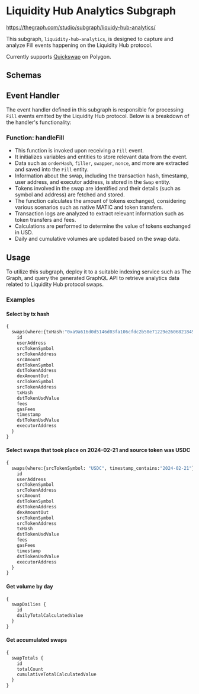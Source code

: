 # Liquidity Hub Analytics Subgraph

https://thegraph.com/studio/subgraph/liquidy-hub-analytics/

This subgraph, `liquidity-hub-analytics`, is designed to capture and analyze Fill events happening on the Liquidity Hub protocol.

Currently supports [Quickswap](https://quickswap.exchange) on Polygon.


## Schemas


## Event Handler

The event handler defined in this subgraph is responsible for processing `Fill` events emitted by the Liquidity Hub protocol. Below is a breakdown of the handler's functionality:

### Function: handleFill
- This function is invoked upon receiving a `Fill` event.
- It initializes variables and entities to store relevant data from the event.
- Data such as `orderHash`, `filler`, `swapper`, `nonce`, and more are extracted and saved into the `Fill` entity.
- Information about the swap, including the transaction hash, timestamp, user address, and executor address, is stored in the `Swap` entity.
- Tokens involved in the swap are identified and their details (such as symbol and address) are fetched and stored.
- The function calculates the amount of tokens exchanged, considering various scenarios such as native MATIC and token transfers.
- Transaction logs are analyzed to extract relevant information such as token transfers and fees.
- Calculations are performed to determine the value of tokens exchanged in USD.
- Daily and cumulative volumes are updated based on the swap data.

## Usage
To utilize this subgraph, deploy it to a suitable indexing service such as The Graph, and query the generated GraphQL API to retrieve analytics data related to Liquidity Hub protocol swaps.

### Examples
#### Select by tx hash
```graphql
{
  swaps(where:{txHash:"0xa9a616d0d5146d03fa106cfdc2b50e71229e26068218455044a59f3460d59dd7"}) {
    id
    userAddress
    srcTokenSymbol
    srcTokenAddress
    srcAmount
    dstTokenSymbol
    dstTokenAddress
    dexAmountOut
    srcTokenSymbol
    srcTokenAddress
    txHash
    dstTokenUsdValue
    fees
    gasFees
    timestamp
    dstTokenUsdValue
    executorAddress
  }
}
```
#### Select swaps that took place on 2024-02-21 and source token was USDC
```graphql
{
  swaps(where:{srcTokenSymbol: "USDC", timestamp_contains:"2024-02-21"}) {
    id
    userAddress
    srcTokenSymbol
    srcTokenAddress
    srcAmount
    dstTokenSymbol
    dstTokenAddress
    dexAmountOut
    srcTokenSymbol
    srcTokenAddress
    txHash
    dstTokenUsdValue
    fees
    gasFees
    timestamp
    dstTokenUsdValue
    executorAddress
  }
}
```
#### Get volume by day
```graphql
{
  swapDailies {
    id
    dailyTotalCalculatedValue
  }
}
```
#### Get accumulated swaps
```graphql
{
  swapTotals {
    id
    totalCount
    cumulativeTotalCalculatedValue
  }
}
```